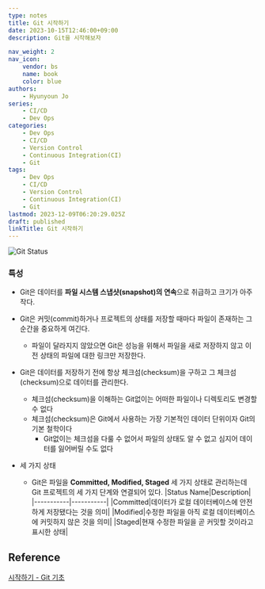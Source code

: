 ```yaml
---
type: notes
title: Git 시작하기
date: 2023-10-15T12:46:00+09:00
description: Git을 시작해보자

nav_weight: 2
nav_icon:
    vendor: bs
    name: book
    color: blue
authors:
    - Hyunyoun Jo
series:
    - CI/CD
    - Dev Ops
categories:
    - Dev Ops
    - CI/CD
    - Version Control
    - Continuous Integration(CI)
    - Git
tags:
    - Dev Ops
    - CI/CD
    - Version Control
    - Continuous Integration(CI)
    - Git
lastmod: 2023-12-09T06:20:29.025Z
draft: published
linkTitle: Git 시작하기
---
```


![Git Status](/content/dev-ops/git-status.png "https://git-scm.com/book/en/v2/Getting-Started-What-is-Git%3F")

### 특성

-   Git은 데이터를 **파일 시스템 스냅샷(snapshot)의 연속**으로 취급하고 크기가 아주 작다.
-   Git은 커밋(commit)하거나 프로젝트의 상태를 저장할 때마다 파일이 존재하는 그 순간을 중요하게 여긴다.
    -   파일이 달라지지 않았으면 Git은 성능을 위해서 파일을 새로 저장하지 않고 이전 상태의 파일에 대한 링크만 저장한다.
-   Git은 데이터를 저장하기 전에 항상 체크섬(checksum)을 구하고 그 체크섬(checksum)으로 데이터를 관리한다.
    -   체크섬(checksum)을 이해하는 Git없이는 어떠한 파일이나 디렉토리도 변경할 수 없다
    -   체크섬(checksum)은 Git에서 사용하는 가장 기본적인 데이터 단위이자 Git의 기본 철학이다
        -   Git없이는 체크섬을 다룰 수 없어서 파일의 상태도 알 수 없고 심지어 데이터를 잃어버릴 수도 없다
-   세 가지 상태

    -   Git은 파일을 **Committed, Modified, Staged** 세 가지 상태로 관리하는데 Git 프로젝트의 세 가지 단계와 연결되어 있다.
        |Status Name|Description|
        |-----------|-----------|
        |Committed|데이터가 로컬 데이터베이스에 안전하게 저장됐다는 것을 의미|
        |Modified|수정한 파일을 아직 로컬 데이터베이스에 커밋하지 않은 것을 의미|
        |Staged|현재 수정한 파일을 곧 커밋할 것이라고 표시한 상태|

## Reference

[시작하기 - Git 기초](https://git-scm.com/book/ko/v2/%EC%8B%9C%EC%9E%91%ED%95%98%EA%B8%B0-Git-%EA%B8%B0%EC%B4%88)
